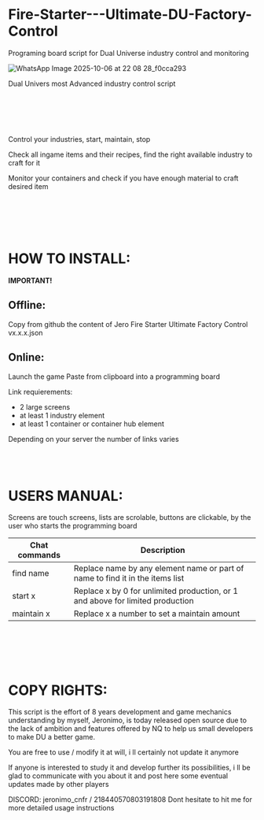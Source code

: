 # Fire-Starter---Ultimate-DU-Factory-Control
Programing board script for Dual Universe industry control and monitoring


![WhatsApp Image 2025-10-06 at 22 08 28_f0cca293](https://github.com/user-attachments/assets/ffd44c08-dd63-4501-bb92-c24002452bc6)


Dual Univers most Advanced industry control script

<br>
<br>
<br>
<br>

Control your industries, start, maintain, stop

Check all ingame items and their recipes, find the right available industry to craft for it

Monitor your containers and check if you have enough material to craft desired item

<br>
<br>
<br>
<br>
   
# HOW TO INSTALL:
**IMPORTANT!**

## Offline:

Copy from github the content of Jero Fire Starter Ultimate Factory Control vx.x.x.json

## Online:

Launch the game
Paste from clipboard into a programming board


Link requierements:
- 2 large screens
- at least 1 industry element
- at least 1 container or container hub element

Depending on your server the number of links varies
<br>
<br>
<br>
<br>

# USERS MANUAL:

Screens are touch screens, lists are scrolable, buttons are clickable, by the user who starts the programming board


| Chat commands | Description |
| ------ | ------ |
| find name | Replace name by any element name or part of name to find it in the items list |
| start x | Replace x by 0 for unlimited production, or 1 and above for limited production |
| maintain x | Replace x a number to set a maintain amount |



<br>
<br>
<br>
<br>

# COPY RIGHTS:

This script is the effort of 8 years development and game mechanics understanding by myself, Jeronimo, is today released open source due to the lack of ambition and features offered by NQ to help us small developers to make DU a better game.

You are free to use / modify it at will, i ll certainly not update it anymore

If anyone is interested to study it and develop further its possibilities, i ll be glad to communicate with you about it and post here some eventual updates made by other players

DISCORD: jeronimo_cnfr / 218440570803191808
Dont hesitate to hit me for more detailed usage instructions




